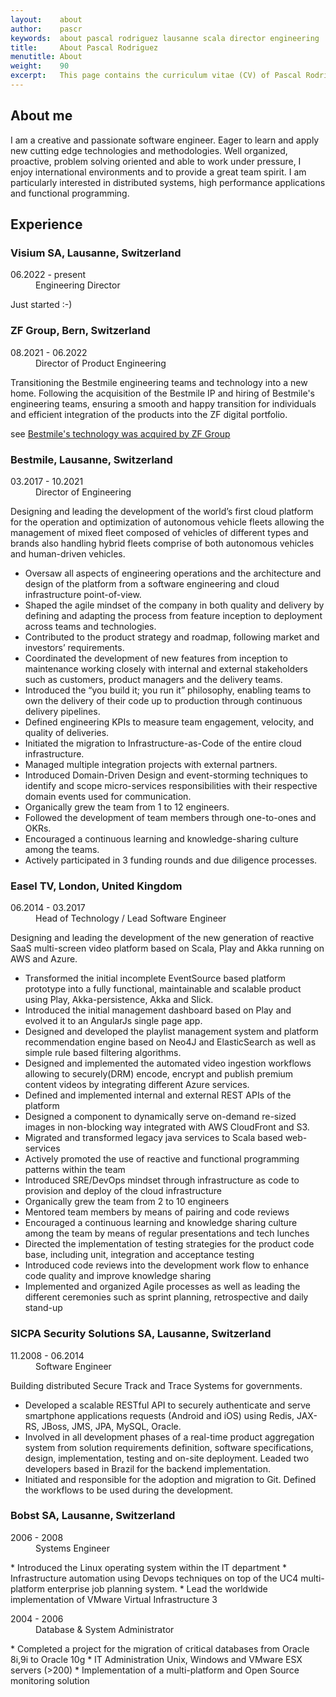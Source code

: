 ```yaml
---
layout:    about
author:    pascr
keywords:  about pascal rodriguez lausanne scala director engineering
title:     About Pascal Rodriguez
menutitle: About
weight:    90
excerpt:   This page contains the curriculum vitae (CV) of Pascal Rodriguez.
---
```


## About me

I am a creative and passionate software engineer. Eager to learn and apply new cutting edge technologies and methodologies. Well organized, proactive, problem solving oriented and able to work under pressure, I enjoy international environments and to provide a great team spirit. I am particularly interested in distributed systems, high performance applications and functional programming.


## Experience

### Visium SA, Lausanne, Switzerland
<dl>
<dt>06.2022 - present</dt>
<dd>Engineering Director</dd>
</dl>
Just started :-)

### ZF Group, Bern, Switzerland
<dl>
<dt>08.2021 - 06.2022</dt>
<dd>Director of Product Engineering</dd>
</dl>
Transitioning the Bestmile engineering teams and technology into a new home.
Following the acquisition of the Bestmile IP and hiring of Bestmile's engineering teams, ensuring a smooth and happy transition for individuals and efficient integration of the products into the ZF digital portfolio.

see [Bestmile's technology was acquired by ZF Group](https://press.zf.com/press/en/releases/release_32320.html)


### Bestmile, Lausanne, Switzerland
<dl>
<dt>03.2017 - 10.2021</dt>
<dd>Director of Engineering</dd>
</dl>
Designing and leading the development of the world’s first cloud platform for the operation and optimization of autonomous vehicle fleets allowing the management of mixed fleet composed of vehicles of different types and brands also handling hybrid fleets comprise of both autonomous vehicles and human-driven vehicles.

* Oversaw all aspects of engineering operations and the architecture and design of the platform from a software engineering and cloud infrastructure point-of-view.
* Shaped the agile mindset of the company in both quality and delivery by defining and adapting the process from feature inception to deployment across teams and technologies.
* Contributed to the product strategy and roadmap, following market and investors’ requirements.
* Coordinated the development of new features from inception to maintenance working closely with internal and external stakeholders such as customers, product managers and the delivery teams.
* Introduced the “you build it; you run it” philosophy, enabling teams to own the delivery of their code up to production through continuous delivery pipelines.
* Defined engineering KPIs to measure team engagement, velocity, and quality of deliveries.
* Initiated the migration to Infrastructure-as-Code of the entire cloud infrastructure.
* Managed multiple integration projects with external partners.
* Introduced Domain-Driven Design and event-storming techniques to identify and scope micro-services responsibilities with their respective domain events used for communication.
* Organically grew the team from 1 to 12 engineers.
* Followed the development of team members through one-to-ones and OKRs.
* Encouraged a continuous learning and knowledge-sharing culture among the teams.
* Actively participated in 3 funding rounds and due diligence processes.


### Easel TV, London, United Kingdom
<dl>
<dt>06.2014 - 03.2017</dt>
<dd>Head of Technology / Lead Software Engineer</dd>
</dl>
Designing and leading the development of the new generation of reactive SaaS multi-screen video platform based on Scala, Play and Akka running on AWS and Azure.

* Transformed the initial incomplete EventSource based platform prototype into a fully functional, maintainable
and scalable product using Play, Akka-persistence, Akka and Slick.
* Introduced the initial management dashboard based on Play and evolved it to an AngularJs single page app.
* Designed and developed the playlist management system and platform recommendation engine based on
Neo4J and ElasticSearch as well as simple rule based filtering algorithms.
* Designed and implemented the automated video ingestion workflows allowing to securely(DRM) encode, encrypt and
publish premium content videos by integrating different Azure services.
* Defined and implemented internal and external REST APIs of the platform
* Designed a component to dynamically serve on-demand re-sized images in non-blocking way integrated with
AWS CloudFront and S3.
* Migrated and transformed legacy java services to Scala based web-services
* Actively promoted the use of reactive and functional programming patterns within the team
* Introduced SRE/DevOps mindset through infrastructure as code to provision and deploy of the cloud infrastructure
* Organically grew the team from 2 to 10 engineers
* Mentored team members by means of pairing and code reviews
* Encouraged a continuous learning and knowledge sharing culture among the team by means of regular
presentations and tech lunches
* Directed the implementation of testing strategies for the product code base, including unit, integration and
acceptance testing
* Introduced code reviews into the development work flow to enhance code quality and improve knowledge
sharing
* Implemented and organized Agile processes as well as leading the different ceremonies such as sprint planning,
retrospective and daily stand-up

### SICPA Security Solutions SA, Lausanne, Switzerland
<dl>
<dt>11.2008 - 06.2014</dt>
<dd>Software Engineer</dd>
</dl>
Building distributed Secure Track and Trace Systems for governments.

* Developed a scalable RESTful API to securely authenticate and serve smartphone applications requests (Android
and iOS) using Redis, JAX-RS, JBoss, JMS, JPA, MySQL, Oracle.
* Involved in all development phases of a real-time product aggregation system from solution requirements
definition, software specifications, design, implementation, testing and on-site deployment. Leaded two
developers based in Brazil for the backend implementation.
* Initiated and responsible for the adoption and migration to Git. Defined the workflows to be used during the
development.


### Bobst SA, Lausanne, Switzerland
<dl>
<dt>2006 - 2008</dt>
<dd>Systems Engineer</dd>
</dl>
* Introduced the Linux operating system within the IT department
* Infrastructure automation using Devops techniques on top of the UC4 multi-platform enterprise
job planning system.
* Lead the worldwide implementation of VMware Virtual Infrastructure 3

<dl>
<dt>2004 - 2006</dt>
<dd>Database & System Administrator</dd>
</dl>
* Completed a project for the migration of critical databases from Oracle 8i,9i to Oracle 10g
* IT Administration Unix, Windows and VMware ESX servers (>200)
* Implementation of a multi-platform and Open Source monitoring solution

